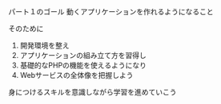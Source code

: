 パート１のゴール
動くアプリケーションを作れるようになること

そのために
1. 開発環境を整え
2. アプリケーションの組み立て方を習得し
3. 基礎的なPHPの機能を使えるようになり
4. Webサービスの全体像を把握しよう

身につけるスキルを意識しながら学習を進めていこう
